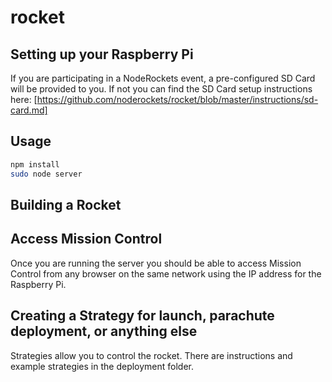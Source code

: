 # rocket

## Setting up your Raspberry Pi
If you are participating in a NodeRockets event, a pre-configured SD Card will be provided to you. If not you can find the SD Card setup instructions here: [https://github.com/noderockets/rocket/blob/master/instructions/sd-card.md]

## Usage
```sh
npm install
sudo node server
```

## Building a Rocket


## Access Mission Control
Once you are running the server you should be able to access Mission Control from any browser on the same network using the IP address for the Raspberry Pi.

## Creating a Strategy for launch, parachute deployment, or anything else
Strategies allow you to control the rocket. There are instructions and example strategies in the deployment folder.

## 
